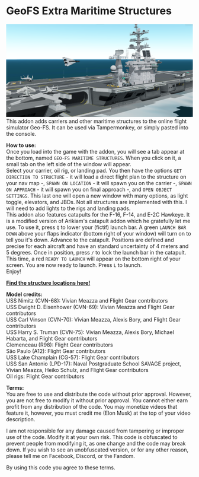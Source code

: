 # GeoFS Extra Maritime Structures
![F-14 Flyby](https://raw.githubusercontent.com/TotallyRealElonMusk/GeoFS-Extra-Maritime-Structures/main/images/carriers.png)
This addon adds carriers and other maritime structures to the online flight simulator Geo-FS. It can be used via Tampermonkey, or simply pasted into the console. <br>

**How to use:**<br>
Once you load into the game with the addon, you will see a tab appear at the bottom, named `GEO-FS MARITIME STRUCTURES`. When you click on it, a small tab on the left side of the window will appear.<br>
Select your carrier, oil rig, or landing pad. You then have the options `GET DIRECTION TO STRUCTURE` - it will load a direct flight plan to the structure on your nav map -, `SPAWN ON LOCATION` - it will spawn you on the carrier -, `SPAWN ON APPROACH` - it will spawn you on final approach -, and `OPEN OBJECT SETTINGS`. This last one will open a new window with many options, as light toggle, elevators, and JBDs. Not all structures are implemented with this. I will need to add lights to the rigs and landing pads.<br>
This addon also features catapults for the F-16, F-14, and E-2C Hawkeye. It is a modified version of Arikiam's catapult addon which he gratefully let me use. To use it, press `Q` to lower your (fictif) launch bar. A green `LAUNCH BAR DOWN` above your flaps indicator (bottom right of your window) will turn on to tell you it's down. Advance to the catapult. Positions are defined and precise for each aircraft and have an standard uncertainty of 4 meters and 5 degrees. Once in position, press `/` to lock the launch bar in the catapult. This time, a red `READY TO LAUNCH` will appear on the bottom right of your screen. You are now ready to launch. Press `L` to launch.<br>
Enjoy!<br>

[**Find the structure locations here!**](https://www.google.com/maps/d/u/0/edit?mid=1WGPkTMEBwsjYf4WFaeR4O5DScqzu0Vg&ll=4.3868333146500404%2C0&z=2)




**Model credits:**<br>
USS Nimitz (CVN-68): Vivian Meazza and Flight Gear contributors<br>
USS Dwight D. Eisenhower (CVN-69): Vivian Meazza and Flight Gear contributors<br>
USS Carl Vinson (CVN-70): Vivian Meazza, Alexis Bory, and Flight Gear contributors<br>
USS Harry S. Truman (CVN-75): Vivian Meazza, Alexis Bory, Michael Habarta, and Flight Gear contributors<br>
Clemenceau (R98): Flight Gear contributors<br>
São Paulo (A12): Flight Gear contributors<br>
USS Lake Champlain (CG-57): Flight Gear contributors<br>
USS San Antonio (LPD-17): Naval Postgraduate School SAVAGE project, Vivian Meazza, Heiko Schulz, and Flight Gear contributors<br>
Oil rigs: Flight Gear contributors<br>

**Terms:**<br>
You are free to use and distribute the code without prior approval. However, you are not free to modify it without prior approval. You cannot either earn profit from any distribution of the code. You may monetize videos that feature it, however, you must credit me (Elon Musk) at the top of your video description.

I am not responsible for any damage caused from tampering or improper use of the code. Modify it at your own risk. This code is obfuscated to prevent people from modifying it, as one change and the code may break down. If you wish to see an unobfuscated version, or for any other reason, please tell me on Facebook, Discord, or the Fandom.

By using this code you agree to these terms.

